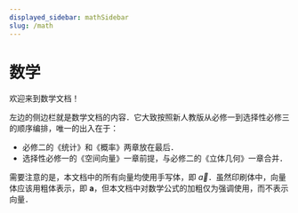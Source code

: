 ```yaml
---
displayed_sidebar: mathSidebar
slug: /math
---
```


# 数学

欢迎来到数学文档！

左边的侧边栏就是数学文档的内容．它大致按照新人教版从必修一到选择性必修三的顺序编排，唯一的出入在于：

- 必修二的《统计》和《概率》两章放在最后．
- 选择性必修一的《空间向量》一章前提，与必修二的《立体几何》一章合并．

需要注意的是，本文档中的所有向量均使用手写体，即 $\vec a$．虽然印刷体中，向量体应该用粗体表示，即 $\boldsymbol{a}$，但本文档中对数学公式的加粗仅为强调使用，而不表示向量．
